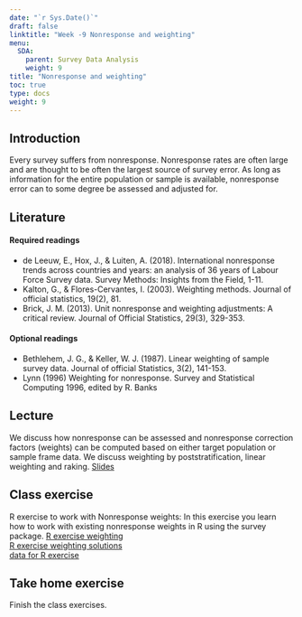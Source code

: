 ```yaml
---
date: "`r Sys.Date()`"
draft: false
linktitle: "Week -9 Nonresponse and weighting"
menu:
  SDA:
    parent: Survey Data Analysis
    weight: 9
title: "Nonresponse and weighting"
toc: true
type: docs
weight: 9
---
```


## Introduction

Every survey suffers from nonresponse. Nonresponse rates are often large and are thought to be often the largest source of survey error. As long as information for the entire population or sample is available, nonresponse error can to some degree be assessed and adjusted for.

## Literature

#### Required readings

- de Leeuw, E., Hox, J., & Luiten, A. (2018). International nonresponse trends across countries and years: an analysis of 36 years of Labour Force Survey data. Survey Methods: Insights from the Field, 1-11.
- Kalton, G., & Flores-Cervantes, I. (2003). Weighting methods. Journal of official statistics, 19(2), 81.
- Brick, J. M. (2013). Unit nonresponse and weighting adjustments: A critical review. Journal of Official Statistics, 29(3), 329-353.

#### Optional readings

- Bethlehem, J. G., & Keller, W. J. (1987). Linear weighting of sample survey data. Journal of official Statistics, 3(2), 141-153.
- Lynn (1996) Weighting for nonresponse. Survey and Statistical Computing 1996, edited by R. Banks

## Lecture
We discuss how nonresponse can be assessed and nonresponse correction factors (weights) can be computed based on either target population or sample frame data. We discuss weighting by poststratification, linear weighting and raking. 
[Slides](/files/SDA/lecture_week_44_nonresponse.pdf)  

## Class exercise
R exercise to work with Nonresponse weights: In this exercise you learn how to work with existing nonresponse weights in R using the survey package.
[R exercise weighting](/files/SDA/class_exercise_week_44.pdf)  
[R exercise weighting solutions](/files/SDA/class_exercise_week_44_answers.Rmd)  
[data for R exercise](/files/SDA/ESSR5_HUSK.RDS)  

## Take home exercise

Finish the class exercises.


